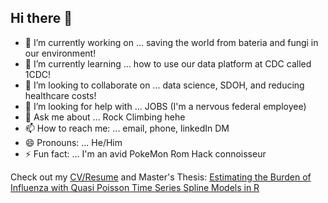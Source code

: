 ## Hi there 👋


- 🔭 I’m currently working on ... saving the world from bateria and fungi in our environment! 
- 🌱 I’m currently learning ... how to use our data platform at CDC called 1CDC! 
- 👯 I’m looking to collaborate on ... data science, SDOH, and reducing healthcare costs! 
- 🤔 I’m looking for help with ... JOBS (I'm a nervous federal employee)
- 💬 Ask me about ... Rock Climbing hehe
- 📫 How to reach me: ... email, phone, linkedIn DM
- 😄 Pronouns: ... He/Him
- ⚡ Fun fact: ... I'm an avid PokeMon Rom Hack connoisseur

Check out my [CV/Resume](https://github.com/jlmassey1991/CV-Resume/blob/main/resume_datascience.pdf) and Master's Thesis: [Estimating the Burden of Influenza with Quasi Poisson Time Series Spline Models in R ](https://github.com/jlmassey1991/Master-s-Thesis) 


